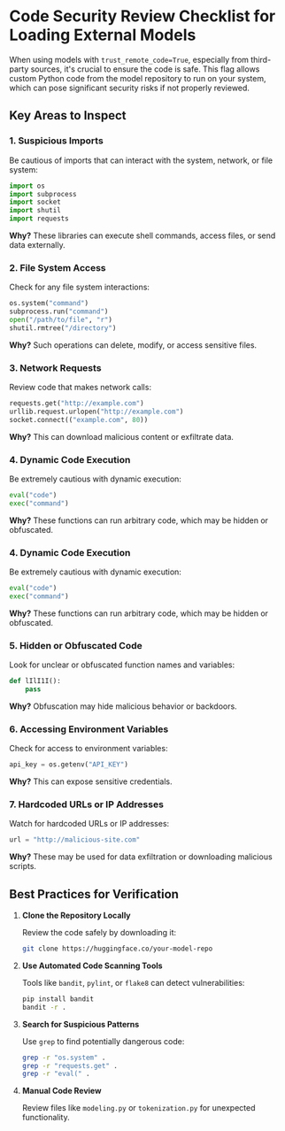 # Code Security Review Checklist for Loading External Models

When using models with `trust_remote_code=True`, especially from third-party sources, it's crucial to ensure the code is safe. This flag allows custom Python code from the model repository to run on your system, which can pose significant security risks if not properly reviewed.

## Key Areas to Inspect

### 1. Suspicious Imports
Be cautious of imports that can interact with the system, network, or file system:

```python
import os
import subprocess
import socket
import shutil
import requests
```

**Why?** These libraries can execute shell commands, access files, or send data externally.

### 2. File System Access
Check for any file system interactions:

```python
os.system("command")
subprocess.run("command")
open("/path/to/file", "r")
shutil.rmtree("/directory")
```

**Why?** Such operations can delete, modify, or access sensitive files.

### 3. Network Requests
Review code that makes network calls:

```python
requests.get("http://example.com")
urllib.request.urlopen("http://example.com")
socket.connect(("example.com", 80))
```

**Why?** This can download malicious content or exfiltrate data.

### 4. Dynamic Code Execution
Be extremely cautious with dynamic execution:

```python
eval("code")
exec("command")
```

**Why?** These functions can run arbitrary code, which may be hidden or obfuscated.

### 4. Dynamic Code Execution
Be extremely cautious with dynamic execution:

```python
eval("code")
exec("command")
```

**Why?** These functions can run arbitrary code, which may be hidden or obfuscated.

### 5. Hidden or Obfuscated Code
Look for unclear or obfuscated function names and variables:

```python
def lIlI1I():
    pass
```

**Why?** Obfuscation may hide malicious behavior or backdoors.

### 6. Accessing Environment Variables
Check for access to environment variables:

```python
api_key = os.getenv("API_KEY")
```

**Why?** This can expose sensitive credentials.

### 7. Hardcoded URLs or IP Addresses
Watch for hardcoded URLs or IP addresses:

```python
url = "http://malicious-site.com"
```

**Why?** These may be used for data exfiltration or downloading malicious scripts.


## Best Practices for Verification

1. **Clone the Repository Locally**

   Review the code safely by downloading it:
   ```bash
   git clone https://huggingface.co/your-model-repo
   ```

2. **Use Automated Code Scanning Tools**

   Tools like `bandit`, `pylint`, or `flake8` can detect vulnerabilities:
   ```bash
   pip install bandit
   bandit -r .
   ```

3. **Search for Suspicious Patterns**

   Use `grep` to find potentially dangerous code:
   ```bash
   grep -r "os.system" .
   grep -r "requests.get" .
   grep -r "eval(" .
   ```

4. **Manual Code Review**

   Review files like `modeling.py` or `tokenization.py` for unexpected functionality.

